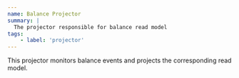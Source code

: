 ```yaml
---
name: Balance Projector
summary: |
  The projector responsible for balance read model
tags:
    - label: 'projector'
---
```


This projector monitors balance events and projects the corresponding read model.

<Mermaid/>
